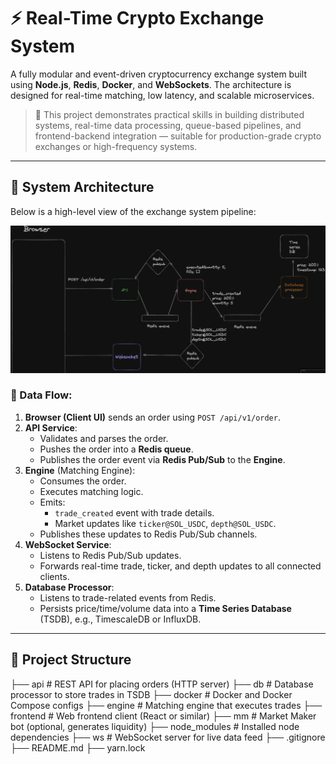 # ⚡ Real-Time Crypto Exchange System

A fully modular and event-driven cryptocurrency exchange system built using **Node.js**, **Redis**, **Docker**, and **WebSockets**. The architecture is designed for real-time matching, low latency, and scalable microservices.

> 💼 This project demonstrates practical skills in building distributed systems, real-time data processing, queue-based pipelines, and frontend-backend integration — suitable for production-grade crypto exchanges or high-frequency systems.

---

## 🧠 System Architecture

Below is a high-level view of the exchange system pipeline:

![Exchange Architecture](./Exchange_arch.png)

### 🔁 Data Flow:

1. **Browser (Client UI)** sends an order using `POST /api/v1/order`.
2. **API Service**:
   - Validates and parses the order.
   - Pushes the order into a **Redis queue**.
   - Publishes the order event via **Redis Pub/Sub** to the **Engine**.
3. **Engine** (Matching Engine):
   - Consumes the order.
   - Executes matching logic.
   - Emits:
     - `trade_created` event with trade details.
     - Market updates like `ticker@SOL_USDC`, `depth@SOL_USDC`.
   - Publishes these updates to Redis Pub/Sub channels.
4. **WebSocket Service**:
   - Listens to Redis Pub/Sub updates.
   - Forwards real-time trade, ticker, and depth updates to all connected clients.
5. **Database Processor**:
   - Listens to trade-related events from Redis.
   - Persists price/time/volume data into a **Time Series Database** (TSDB), e.g., TimescaleDB or InfluxDB.

---

## 📁 Project Structure
├── api # REST API for placing orders (HTTP server)
├── db # Database processor to store trades in TSDB
├── docker # Docker and Docker Compose configs
├── engine # Matching engine that executes trades
├── frontend # Web frontend client (React or similar)
├── mm # Market Maker bot (optional, generates liquidity)
├── node_modules # Installed node dependencies
├── ws # WebSocket server for live data feed
├── .gitignore
├── README.md
├── yarn.lock